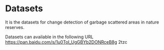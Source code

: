 # Datasets
It is the datasets for change detection of garbage scattered areas in nature reserves.

Datasets can available in the following URL https://pan.baidu.com/s/1u0ToI_UgGBYb2DONRceB8g  2tzc
